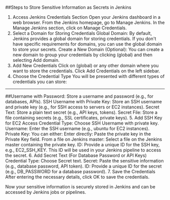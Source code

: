##Steps to Store Sensitive Information as Secrets in Jenkins
1. Access Jenkins Credentials Section
Open your Jenkins dashboard in a web browser.
From the Jenkins homepage, go to Manage Jenkins.
In the Manage Jenkins section, click on Manage Credentials.
2. Select a Domain for Storing Credentials
Global Domain: By default, Jenkins provides a global domain for storing credentials. If you don't have specific requirements for domains, you can use the global domain to store your secrets.
Create a New Domain (Optional): You can create a new domain to group your credentials by clicking (global) and then selecting Add domain.
3. Add New Credentials
Click on (global) or any other domain where you want to store the credentials.
Click Add Credentials on the left sidebar.
4. Choose the Credential Type
You will be presented with different types of credentials you can store:
---
##Username with Password: Store a username and password (e.g., for databases, APIs).
SSH Username with Private Key: Store an SSH username and private key (e.g., for SSH access to servers or EC2 instances).
Secret Text: Store a plain text secret (e.g., API keys, tokens).
Secret File: Store a file containing secrets (e.g., SSL certificates, private keys).
5. Add SSH Key for EC2 Access
Credential Type: Choose SSH Username with private key.
Username: Enter the SSH username (e.g., ubuntu for EC2 instances).
Private Key: You can either:
Enter directly: Paste the private key in the Private Key field.
From a file on Jenkins master: Select a file on the Jenkins master containing the private key.
ID: Provide a unique ID for the SSH key, e.g., EC2_SSH_KEY. This ID will be used in your Jenkins pipeline to access the secret.
6. Add Secret Text (For Database Password or API Keys)
Credential Type: Choose Secret text.
Secret: Paste the sensitive information (e.g., database password, API token).
ID: Provide a unique ID for the secret (e.g., DB_PASSWORD for a database password).
7. Save the Credentials
After entering the necessary details, click OK to save the credentials.

Now your sensitive information is securely stored in Jenkins and can be accessed by Jenkins jobs or pipelines.
